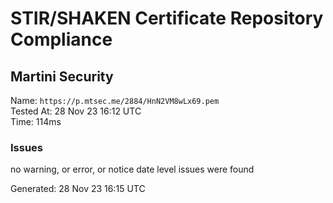 # STIR/SHAKEN Certificate Repository Compliance

## Martini Security

Name: `https://p.mtsec.me/2884/HnN2VM8wLx69.pem`\
Tested At: 28 Nov 23 16:12 UTC\
Time: 114ms

### Issues

no warning, or error, or notice date level issues were found

Generated: 28 Nov 23 16:15 UTC